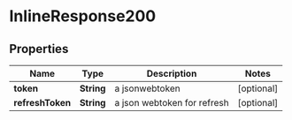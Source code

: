 
# InlineResponse200

## Properties
Name | Type | Description | Notes
------------ | ------------- | ------------- | -------------
**token** | **String** | a jsonwebtoken |  [optional]
**refreshToken** | **String** | a json webtoken for refresh |  [optional]



